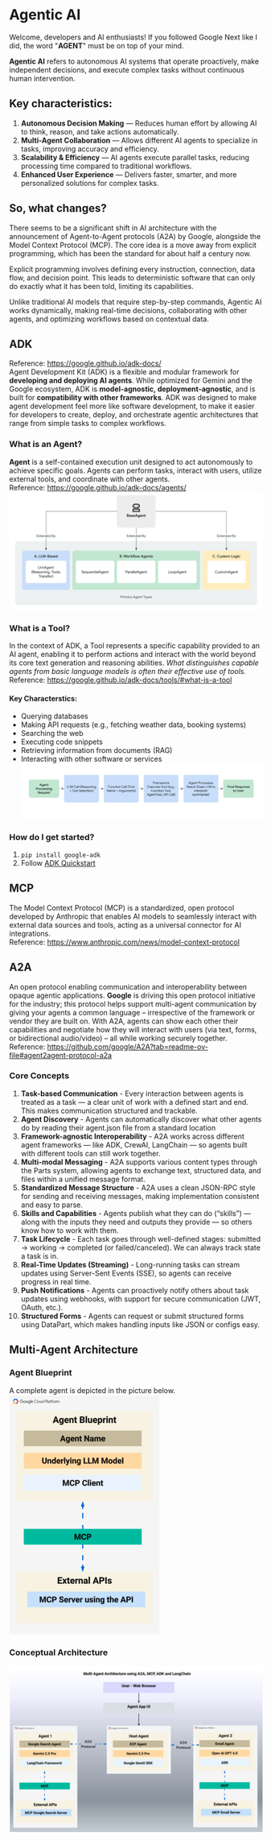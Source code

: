 # Agentic AI
Welcome, developers and AI enthusiasts! If you followed Google Next like I did, the word "**AGENT**" must be on top of your mind. 

**Agentic AI** refers to autonomous AI systems that operate proactively, make independent decisions, and execute complex tasks without continuous human intervention.

## Key characteristics:
1. **Autonomous Decision Making** — Reduces human effort by allowing AI to think, reason, and take actions automatically.
2. **Multi-Agent Collaboration** — Allows different AI agents to specialize in tasks, improving accuracy and efficiency.
3. **Scalability & Efficiency** — AI agents execute parallel tasks, reducing processing time compared to traditional workflows.
4. **Enhanced User Experience** — Delivers faster, smarter, and more personalized solutions for complex tasks.

## So, what changes?
There seems to be a significant shift in AI architecture with the announcement of Agent-to-Agent protocols (A2A) by Google, alongside the Model Context Protocol (MCP). The core idea is a move away from explicit programming, which has been the standard for about half a century now.

Explicit programming involves defining every instruction, connection, data flow, and decision point. This leads to deterministic software that can only do exactly what it has been told, limiting its capabilities.

Unlike traditional AI models that require step-by-step commands, Agentic AI works dynamically, making real-time decisions, collaborating with other agents, and optimizing workflows based on contextual data.

## ADK
Reference: https://google.github.io/adk-docs/  
Agent Development Kit (ADK) is a flexible and modular framework for **developing and deploying AI agents**. While optimized for Gemini and the Google ecosystem, ADK is **model-agnostic, deployment-agnostic**, and is built for **compatibility with other frameworks**. ADK was designed to make agent development feel more like software development, to make it easier for developers to create, deploy, and orchestrate agentic architectures that range from simple tasks to complex workflows.

### What is an Agent?
**Agent** is a self-contained execution unit designed to act autonomously to achieve specific goals. Agents can perform tasks, interact with users, utilize external tools, and coordinate with other agents.  
Reference: https://google.github.io/adk-docs/agents/  
![Primary Agent Types](images/adk-primary-agent-types.png)  

### What is a Tool?
In the context of ADK, a Tool represents a specific capability provided to an AI agent, enabling it to perform actions and interact with the world beyond its core text generation and reasoning abilities. _What distinguishes capable agents from basic language models is often their effective use of tools._
Reference: https://google.github.io/adk-docs/tools/#what-is-a-tool  
#### Key Characterstics:
- Querying databases
- Making API requests (e.g., fetching weather data, booking systems)
- Searching the web
- Executing code snippets
- Retrieving information from documents (RAG)
- Interacting with other software or services
![Tool](images/adk-tool.png)

### How do I get started?
1. ```pip install google-adk```  
2. Follow [ADK Quickstart](https://google.github.io/adk-docs/get-started/quickstart/)  

## MCP
The Model Context Protocol (MCP) is a standardized, open protocol developed by Anthropic that enables AI models to seamlessly interact with external data sources and tools, acting as a universal connector for AI integrations.  
Reference: https://www.anthropic.com/news/model-context-protocol  

## A2A
An open protocol enabling communication and interoperability between opaque agentic applications. **Google** is driving this open protocol initiative for the industry; this protocol helps support multi-agent communication by giving your agents a common language – irrespective of the framework or vendor they are built on. With A2A, agents can show each other their capabilities and negotiate how they will interact with users (via text, forms, or bidirectional audio/video) – all while working securely together.  
Reference: https://github.com/google/A2A?tab=readme-ov-file#agent2agent-protocol-a2a   

### Core Concepts
1. **Task-based Communication** - Every interaction between agents is treated as a task — a clear unit of work with a defined start and end. This makes communication structured and trackable. 
2. **Agent Discovery** - Agents can automatically discover what other agents do by reading their agent.json file from a standard location
3. **Framework-agnostic Interoperability** - A2A works across different agent frameworks — like ADK, CrewAI, LangChain — so agents built with different tools can still work together.
4. **Multi-modal Messaging** - A2A supports various content types through the Parts system, allowing agents to exchange text, structured data, and files within a unified message format.  
5. **Standardized Message Structure** - A2A uses a clean JSON-RPC style for sending and receiving messages, making implementation consistent and easy to parse.  
6. **Skills and Capabilities** - Agents publish what they can do (“skills”) — along with the inputs they need and outputs they provide — so others know how to work with them. 
7. **Task Lifecycle** - Each task goes through well-defined stages: submitted → working → completed (or failed/canceled). We can always track state a task is in.  
8. **Real-Time Updates (Streaming)** - Long-running tasks can stream updates using Server-Sent Events (SSE), so agents can receive progress in real time.
9. **Push Notifications** - Agents can proactively notify others about task updates using webhooks, with support for secure communication (JWT, OAuth, etc.).
10. **Structured Forms** - Agents can request or submit structured forms using DataPart, which makes handling inputs like JSON or configs easy.

## Multi-Agent Architecture

### Agent Blueprint
A complete agent is depicted in the picture below.
<img src="images/agent-blueprint.png" width="300"/>

### Conceptual Architecture
![Conceptual Architecture](images/multi-agent-architecture.png)

















